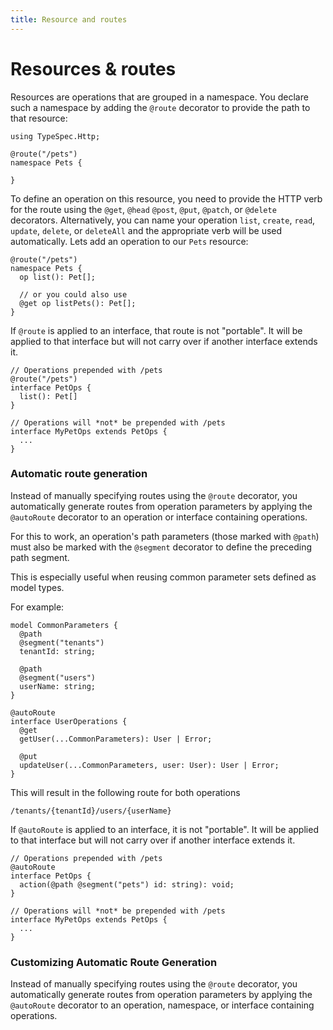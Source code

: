 ```yaml
---
title: Resource and routes
---
```


# Resources & routes

Resources are operations that are grouped in a namespace. You declare such a namespace by adding the `@route` decorator to provide the path to that resource:

```typespec
using TypeSpec.Http;

@route("/pets")
namespace Pets {

}
```

To define an operation on this resource, you need to provide the HTTP verb for the route using the `@get`, `@head` `@post`, `@put`, `@patch`, or `@delete` decorators. Alternatively, you can name your operation `list`, `create`, `read`, `update`, `delete`, or `deleteAll` and the appropriate verb will be used automatically. Lets add an operation to our `Pets` resource:

```typespec
@route("/pets")
namespace Pets {
  op list(): Pet[];

  // or you could also use
  @get op listPets(): Pet[];
}
```

If `@route` is applied to an interface, that route is not "portable". It will be applied to that interface but will not carry over if another interface extends it.

```typespec
// Operations prepended with /pets
@route("/pets")
interface PetOps {
  list(): Pet[]
}

// Operations will *not* be prepended with /pets
interface MyPetOps extends PetOps {
  ...
}
```

### Automatic route generation

Instead of manually specifying routes using the `@route` decorator, you automatically generate routes from operation parameters by applying the `@autoRoute` decorator to an operation or interface containing operations.

For this to work, an operation's path parameters (those marked with `@path`) must also be marked with
the `@segment` decorator to define the preceding path segment.

This is especially useful when reusing common parameter sets defined as model types.

For example:

```typespec
model CommonParameters {
  @path
  @segment("tenants")
  tenantId: string;

  @path
  @segment("users")
  userName: string;
}

@autoRoute
interface UserOperations {
  @get
  getUser(...CommonParameters): User | Error;

  @put
  updateUser(...CommonParameters, user: User): User | Error;
}
```

This will result in the following route for both operations

```text
/tenants/{tenantId}/users/{userName}
```

If `@autoRoute` is applied to an interface, it is not "portable". It will be applied to that interface but will not carry over if another interface extends it.

```typespec
// Operations prepended with /pets
@autoRoute
interface PetOps {
  action(@path @segment("pets") id: string): void;
}

// Operations will *not* be prepended with /pets
interface MyPetOps extends PetOps {
  ...
}
```

### Customizing Automatic Route Generation

Instead of manually specifying routes using the `@route` decorator, you automatically generate
routes from operation parameters by applying the `@autoRoute` decorator to an operation, namespace,
or interface containing operations.
